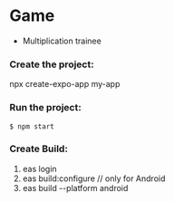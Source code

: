 # Game

- Multiplication trainee

### Create the project:

npx create-expo-app my-app

### Run the project:

```
$ npm start
```

### Create Build:

1. eas login
2. eas build:configure // only for Android
3. eas build --platform android
